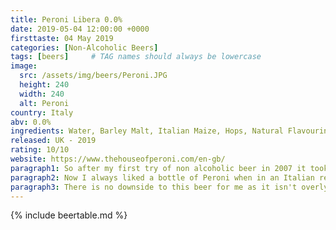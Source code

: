 ```yaml
---
title: Peroni Libera 0.0%
date: 2019-05-04 12:00:00 +0000
firsttaste: 04 May 2019
categories: [Non-Alcoholic Beers]
tags: [beers]     # TAG names should always be lowercase
image:
  src: /assets/img/beers/Peroni.JPG
  height: 240
  width: 240
  alt: Peroni
country: Italy
abv: 0.0%
ingredients: Water, Barley Malt, Italian Maize, Hops, Natural Flavourings.
released: UK - 2019
rating: 10/10
website: https://www.thehouseofperoni.com/en-gb/
paragraph1: So after my first try of non alcoholic beer in 2007 it took 12 years for me to find a beer worthy of a full 10/10. I spotted it on a random trip to Tesco and even though it was more expensive than any of the previous 30+ beers, I had to give it a try.
paragraph2: Now I always liked a bottle of Peroni when in an Italian restaurant and the non-alcoholic lived up to the "good" old days.
paragraph3: There is no downside to this beer for me as it isn't overly carbonated, it has a nice light fruity taste and only a small about of bitterness coming through at the end. A really refreshing and easy to drink beer which is worth the premium price.
---
```

{% include beertable.md %}
